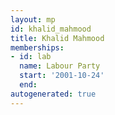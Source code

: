 ```yaml
---
layout: mp
id: khalid_mahmood
title: Khalid Mahmood
memberships:
- id: lab
  name: Labour Party
  start: '2001-10-24'
  end: 
autogenerated: true
---
```

